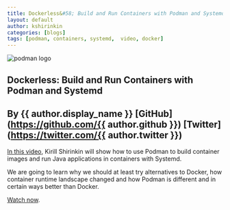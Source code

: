 ```yaml
---
title: Dockerless&#58; Build and Run Containers with Podman and Systemd
layout: default
author: kshirinkin
categories: [blogs]
tags: [podman, containers, systemd,  video, docker]
---
```

![podman logo](https://podman.io/images/podman.svg)

## Dockerless&#58; Build and Run Containers with Podman and Systemd

## By {{ author.display_name }} [GitHub](https://github.com/{{ author.github }}) [Twitter](https://twitter.com/{{ author.twitter }})

[In this video](https://www.youtube.com/watch?v=RfL_CjXfQds), Kirill Shirinkin will show how to use Podman to build container images and run Java applications in containers with Systemd.

We are going to learn why we should at least try alternatives to Docker, how container runtime landscape changed and how Podman is different and in certain ways better than Docker.

[Watch now](https://www.youtube.com/watch?v=RfL_CjXfQds).
